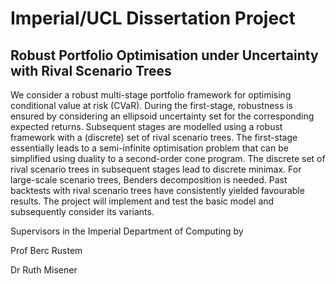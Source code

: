 # Imperial/UCL Dissertation Project
## Robust Portfolio Optimisation under Uncertainty with Rival Scenario Trees

We consider a robust multi-stage portfolio framework for optimising conditional value at risk (CVaR). During the first-stage, robustness is ensured by considering an ellipsoid uncertainty set for the corresponding expected returns. Subsequent stages are modelled using a robust framework with a (discrete) set of rival scenario trees. The first-stage essentially leads to a semi-infinite optimisation problem that can be simplified using duality to a second-order cone program. The discrete set of rival scenario trees in subsequent stages lead to discrete minimax. 
For large-scale scenario trees, Benders decomposition is needed. Past backtests with rival scenario trees have consistently yielded favourable results. The project will implement and test the basic model and subsequently consider its variants. 

Supervisors in the Imperial Department of Computing by

Prof Berc Rustem

Dr Ruth Misener
